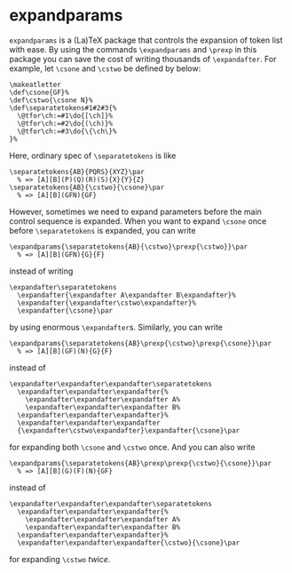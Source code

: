 # expandparams

`expandparams` is a (La)TeX package that controls the expansion of token list with ease.
By using the commands `\expandparams` and `\prexp` in this package
you can save the cost of writing thousands of `\expandafter`. 
For example, let `\csone` and `\cstwo` be defined by below:

    \makeatletter
    \def\csone{GF}%
    \def\cstwo{\csone N}%
    \def\separatetokens#1#2#3{%
      \@tfor\ch:=#1\do{[\ch]}%
      \@tfor\ch:=#2\do{(\ch)}%
      \@tfor\ch:=#3\do{\{\ch\}%
    }%

Here, ordinary spec of `\separatetokens` is like

    \separatetokens{AB}{PQRS}{XYZ}\par
      % => [A][B](P)(Q)(R)(S){X}{Y}{Z}
    \separatetokens{AB}{\cstwo}{\csone}\par
      % => [A][B](GFN){GF}

However, sometimes we need to expand parameters before the main control sequence is expanded.
When you want to expand `\csone` once before `\separatetokens` is expanded,
you can write

    \expandparams{\separatetokens{AB}{\cstwo}\prexp{\cstwo}}\par
      % => [A][B](GFN){G}{F}

instead of writing

    \expandafter\separatetokens
      \expandafter{\expandafter A\expandafter B\expandafter}%
      \expandafter{\expandafter\cstwo\expandafter}%
      \expandafter{\csone}\par

by using enormous `\expandafter`s. Similarly, you can write

    \expandparams{\separatetokens{AB}\prexp{\cstwo}\prexp{\csone}}\par
      % => [A][B](GF)(N){G}{F}

instead of

    \expandafter\expandafter\expandafter\separatetokens
      \expandafter\expandafter\expandafter{%
        \expandafter\expandafter\expandafter A%
        \expandafter\expandafter\expandafter B%
      \expandafter\expandafter\expandafter}%
      \expandafter\expandafter\expandafter
      {\expandafter\cstwo\expandafter}\expandafter{\csone}\par
 
for expanding both `\csone` and `\cstwo` once. And you can also write

    \expandparams{\separatetokens{AB}\prexp\prexp{\cstwo}{\csone}}\par
      % => [A][B](G)(F)(N){GF}

instead of

    \expandafter\expandafter\expandafter\separatetokens
      \expandafter\expandafter\expandafter{%
      	\expandafter\expandafter\expandafter A%
      	\expandafter\expandafter\expandafter B%
      \expandafter\expandafter\expandafter}%
      \expandafter\expandafter\expandafter{\cstwo}{\csone}\par

for expanding `\cstwo` *twice*.